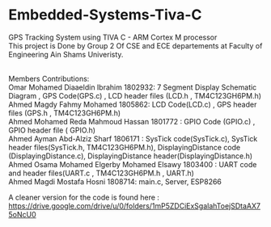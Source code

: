 # Embedded-Systems-Tiva-C
GPS Tracking System using TIVA C - ARM Cortex M processor </br>
This project is Done by Group 2 Of CSE and ECE departements at Faculty of Engineering Ain Shams Univeristy. </br></br>

Members Contributions: </br>
Omar Mohamed Diaaeldin Ibrahim 1802932: 7 Segment Display Schematic Diagram , GPS Code(GPS.c) , LCD header files (LCD.h , TM4C123GH6PM.h) </br>
Ahmed Magdy Fahmy Mohamed 1805862: LCD Code(LCD.c) , GPS header files (GPS.h , TM4C123GH6PM.h) </br>
Ahmed Mohamed Reda Mahmoud Hassan 1801772 : GPIO Code (GPIO.c) , GPIO header file ( GPIO.h) </br>
Ahmed Ayman Abd-Alziz Sharf 1806171 : SysTick code(SysTick.c), SysTick header files(SysTick.h, TM4C123GH6PM.h), DisplayingDistance code (DisplayingDistance.c), DisplayingDistance header(DisplayingDistance.h) </br>
Ahmed Osama Mohamed Elgerby Mohamed Elsawy 1803400 : UART code and header files(UART.c , TM4C123GH6PM.h , UART.h) </br>
Ahmed Magdi Mostafa Hosni 1808714: main.c, Server, ESP8266 </br>

A cleaner version for the code is found here :
https://drive.google.com/drive/u/0/folders/1mP5ZDCiExSgalahToejSDtaAX75oNcU0
